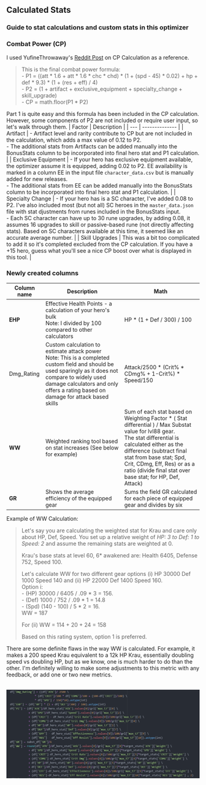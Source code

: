 ## Calculated Stats
### Guide to stat calculations and custom stats in this optimizer

### Combat Power (CP)

I used YufineThrowaway's [Reddit Post](https://www.reddit.com/r/EpicSeven/comments/dvdfqp/guide_combat_power_calculation/) on CP Calculation as a reference.
> This is the final combat power formula:
> <br> - P1 = ((att * 1.6 + att * 1.6 * chc * chd) * (1 + (spd - 45) * 0.02) + hp + def * 9.3) * (1 + (res + eff) / 4)
> <br> - P2 = (1 + artifact + exclusive_equipment + specialty_change + skill_upgrade)
> <br> - CP = math.floor(P1 * P2)

Part 1 is quite easy and this formula has been included in the CP calculation.  However, some components of P2 are not included or require user input, so let's walk through them.
| Factor | Description |
| --- | -------------- |
| Artifact | - Artifact level and rarity contribute to CP but are not included in the calculation, which adds a max value of 0.12 to P2.<br> - The additional stats from Artifacts can be added manually into the BonusStats column to be incorporated into final hero stat and P1 calculation. |
| Exclusive Equipment | - If your hero has exclusive equipment available, the optimizer assume it is equipped, adding 0.02 to P2.  EE availability is marked in a column EE in the input file `character_data.csv` but is manually added for new releases.<br> - The additional stats from EE can be added manually into the BonusStats column to be incorporated into final hero stat and P1 calculation. |
| Specialty Change | - If your hero has is a SC character, I've added 0.08 to P2.  I've also included most (but not all) SC heroes in the `master_data.json` file with stat djustments from runes included in the BonusStats input.<br> - Each SC character can have up to 30 rune upgrades, by adding 0.08, it assumes 16 upgrades to skill or passive-based rune (not directly affecting stats).  Based on SC characters available at this time, it seemed like an accurate average number. |
| Skill Upgrades | This was a bit too complicated to add it so it's completed excluded from the CP calculation.  If you have a +15 hero, guess what you'll see a nice CP boost over what is displayed in this tool. |

### Newly created columns

| Column name | Description | Math |
| --- | --- | ------- |
| <b>EHP</b> | Effective Health Points - a calculation of your hero's bulk <br>Note: I divided by 100 compared to other calculators | HP * (1 + Def / 300) / 100 |
| Dmg_Rating | Custom calculation to estimate attack power <br>Note: This is a completed custom field and should be used sparingly as it does not compare to widely used damage calculators and only offers a rating based on damage for attack based skills  |  Attack/2500 * (Crit% * CDmg% + 1-Crit%) * Speed/150 |
| <b>WW</b> | Weighted ranking tool based on stat increases (See below for example) | Sum of each stat based on Weighting Factor * ( Stat differential ) / Max Substat value for lvl88 gear.<br> The stat differential is calculated either as the difference (subtract final stat from base stat; Spd, Crit, CDmg, Eff, Res) or as a ratio (divide final stat over base stat; for HP, Def, Attack)  |
| <b>GR</b> | Shows the average efficiency of the equipped gear | Sums the field GR calculated for each piece of equipped gear and divides by six |

Example of WW Calculation:<br>
> Let's say you are calculating the weighted stat for Krau and care only about HP, Def, Speed.  You set up a relative weight of _HP: 3 to Def: 1 to Speed: 2_ and assume the remaining stats are weighted at 0.
>
> Krau's base stats at level 60, 6* awakened are:  Health 6405, Defense 752, Speed 100.
>
> Let's calculate WW for two different gear options (i) HP 30000 Def 1000 Speed 140 and (ii) HP 22000 Def 1400 Speed 160.
> <br> Option i:
> <br> - (HP) 30000 / 6405 / .09 * 3 = 156.
> <br> - (Def) 1000 / 752 / .09 * 1 = 14.8
> <br> - (Spd) (140 - 100) / 5 * 2 = 16.
> <br>WW = 187
>
> For (ii) WW = 114 + 20 + 24 = 158
> 
> Based on this rating system, option 1 is preferred.

There are some definite flaws in the way WW is calculated.  For example, it makes a 200 speed Krau equivalent to a 12k HP Krau, essentially doubling speed vs doubling HP, but as we know, one is much harder to do than the other.  I'm definitely willing to make some adjustments to this metric with any feedback, or add one or two new metrics.

<br><img alt="Custom_stat_code" src="https://github.com/ja-bru/E7_Py_Gear_Selector/blob/gh-pages/_image/custom_stat_calculation.png?raw=true">
